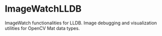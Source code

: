 # ImageWatchLLDB
ImageWatch functionalities for LLDB.
Image debugging and visualization utilities for OpenCV Mat data types.
